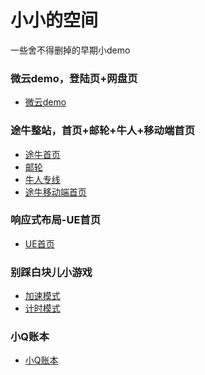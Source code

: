 ﻿# 小小的空间

一些舍不得删掉的早期小demo

### 微云demo，登陆页+网盘页

- [微云demo](./weiyun_demo)

### 途牛整站，首页+邮轮+牛人+移动端首页

- [途牛首页](./tuniu/tubiu-pc)
- [邮轮](./tuniu/tubiu-pc)
- [牛人专线](./tuniu/tubiu-pc)
- [途牛移动端首页](./tuniu/tuniu-mobile)

### 响应式布局-UE首页

- [UE首页](./UE)

### 别踩白块儿小游戏

- [加速模式](./nowhite)
- [计时模式](./nowhite)

### 小Q账本

- [小Q账本](./cashbook)